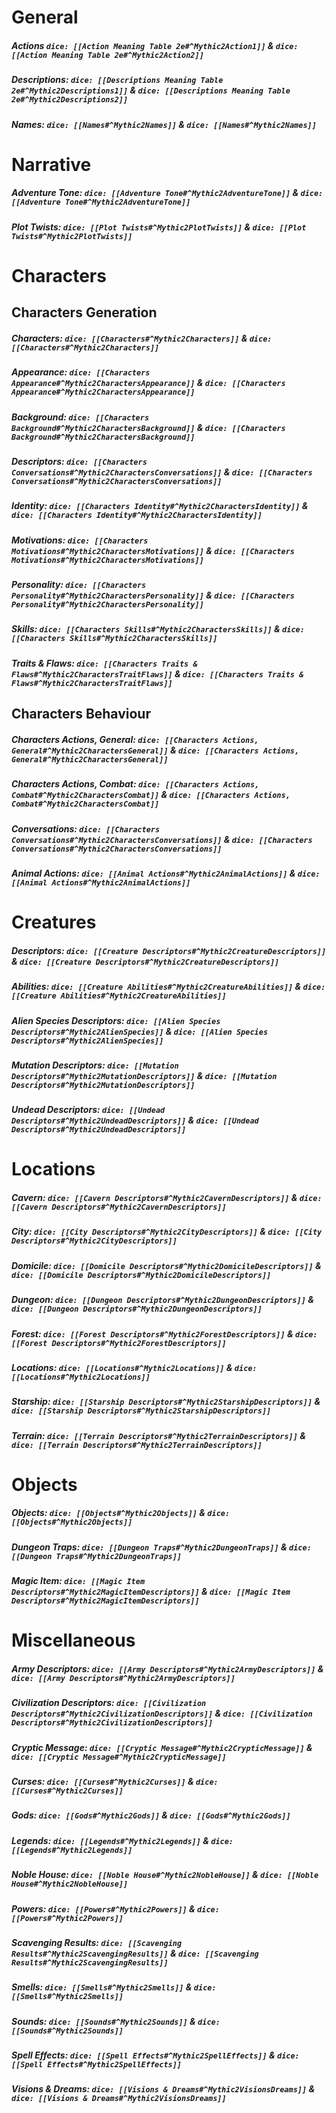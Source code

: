 # General
##### Actions `dice: [[Action Meaning Table 2e#^Mythic2Action1]]` & `dice: [[Action Meaning Table 2e#^Mythic2Action2]]`
##### **Descriptions:** `dice: [[Descriptions Meaning Table 2e#^Mythic2Descriptions1]]` & `dice: [[Descriptions Meaning Table 2e#^Mythic2Descriptions2]]`
##### Names: `dice: [[Names#^Mythic2Names]]` & `dice: [[Names#^Mythic2Names]]`

# Narrative
##### Adventure Tone: `dice: [[Adventure Tone#^Mythic2AdventureTone]]` & `dice: [[Adventure Tone#^Mythic2AdventureTone]]`
##### Plot Twists: `dice: [[Plot Twists#^Mythic2PlotTwists]]` & `dice: [[Plot Twists#^Mythic2PlotTwists]]`

# Characters
## Characters Generation
##### Characters: `dice: [[Characters#^Mythic2Characters]]` & `dice: [[Characters#^Mythic2Characters]]`
##### Appearance: `dice: [[Characters Appearance#^Mythic2CharactersAppearance]]` & `dice: [[Characters Appearance#^Mythic2CharactersAppearance]]`
##### Background: `dice: [[Characters Background#^Mythic2CharactersBackground]]` & `dice: [[Characters Background#^Mythic2CharactersBackground]]`
##### Descriptors: `dice: [[Characters Conversations#^Mythic2CharactersConversations]]` & `dice: [[Characters Conversations#^Mythic2CharactersConversations]]`
##### Identity: `dice: [[Characters Identity#^Mythic2CharactersIdentity]]` & `dice: [[Characters Identity#^Mythic2CharactersIdentity]]`
##### Motivations: `dice: [[Characters Motivations#^Mythic2CharactersMotivations]]` & `dice: [[Characters Motivations#^Mythic2CharactersMotivations]]`
##### Personality: `dice: [[Characters Personality#^Mythic2CharactersPersonality]]` & `dice: [[Characters Personality#^Mythic2CharactersPersonality]]`
##### Skills: `dice: [[Characters Skills#^Mythic2CharactersSkills]]` & `dice: [[Characters Skills#^Mythic2CharactersSkills]]`
##### Traits & Flaws: `dice: [[Characters Traits & Flaws#^Mythic2CharactersTraitFlaws]]` & `dice: [[Characters Traits & Flaws#^Mythic2CharactersTraitFlaws]]`

## Characters Behaviour
##### Characters Actions, General: `dice: [[Characters Actions, General#^Mythic2CharactersGeneral]]` & `dice: [[Characters Actions, General#^Mythic2CharactersGeneral]]`
##### Characters Actions, Combat: `dice: [[Characters Actions, Combat#^Mythic2CharactersCombat]]` & `dice: [[Characters Actions, Combat#^Mythic2CharactersCombat]]`
##### Conversations: `dice: [[Characters Conversations#^Mythic2CharactersConversations]]` & `dice: [[Characters Conversations#^Mythic2CharactersConversations]]`
##### Animal Actions: `dice: [[Animal Actions#^Mythic2AnimalActions]]` & `dice: [[Animal Actions#^Mythic2AnimalActions]]`

# Creatures
##### Descriptors: `dice: [[Creature Descriptors#^Mythic2CreatureDescriptors]]` & `dice: [[Creature Descriptors#^Mythic2CreatureDescriptors]]`
##### Abilities: `dice: [[Creature Abilities#^Mythic2CreatureAbilities]]` & `dice: [[Creature Abilities#^Mythic2CreatureAbilities]]`
##### Alien Species Descriptors: `dice: [[Alien Species Descriptors#^Mythic2AlienSpecies]]` & `dice: [[Alien Species Descriptors#^Mythic2AlienSpecies]]`
##### Mutation Descriptors: `dice: [[Mutation Descriptors#^Mythic2MutationDescriptors]]` & `dice: [[Mutation Descriptors#^Mythic2MutationDescriptors]]`
##### Undead Descriptors: `dice: [[Undead Descriptors#^Mythic2UndeadDescriptors]]` & `dice: [[Undead Descriptors#^Mythic2UndeadDescriptors]]`

# Locations
##### Cavern: `dice: [[Cavern Descriptors#^Mythic2CavernDescriptors]]` & `dice: [[Cavern Descriptors#^Mythic2CavernDescriptors]]`
##### City: `dice: [[City Descriptors#^Mythic2CityDescriptors]]` & `dice: [[City Descriptors#^Mythic2CityDescriptors]]`
##### Domicile: `dice: [[Domicile Descriptors#^Mythic2DomicileDescriptors]]` & `dice: [[Domicile Descriptors#^Mythic2DomicileDescriptors]]`
##### Dungeon: `dice: [[Dungeon Descriptors#^Mythic2DungeonDescriptors]]` & `dice: [[Dungeon Descriptors#^Mythic2DungeonDescriptors]]`
##### Forest: `dice: [[Forest Descriptors#^Mythic2ForestDescriptors]]` & `dice: [[Forest Descriptors#^Mythic2ForestDescriptors]]`
##### Locations: `dice: [[Locations#^Mythic2Locations]]` & `dice: [[Locations#^Mythic2Locations]]`
##### Starship: `dice: [[Starship Descriptors#^Mythic2StarshipDescriptors]]` & `dice: [[Starship Descriptors#^Mythic2StarshipDescriptors]]`
##### Terrain: `dice: [[Terrain Descriptors#^Mythic2TerrainDescriptors]]` & `dice: [[Terrain Descriptors#^Mythic2TerrainDescriptors]]`

# Objects
##### Objects: `dice: [[Objects#^Mythic2Objects]]` & `dice: [[Objects#^Mythic2Objects]]`
##### Dungeon Traps: `dice: [[Dungeon Traps#^Mythic2DungeonTraps]]` & `dice: [[Dungeon Traps#^Mythic2DungeonTraps]]`
##### Magic Item: `dice: [[Magic Item Descriptors#^Mythic2MagicItemDescriptors]]` & `dice: [[Magic Item Descriptors#^Mythic2MagicItemDescriptors]]`

# Miscellaneous
##### Army Descriptors: `dice: [[Army Descriptors#^Mythic2ArmyDescriptors]]` & `dice: [[Army Descriptors#^Mythic2ArmyDescriptors]]`
##### Civilization Descriptors: `dice: [[Civilization Descriptors#^Mythic2CivilizationDescriptors]]` & `dice: [[Civilization Descriptors#^Mythic2CivilizationDescriptors]]`
##### Cryptic Message: `dice: [[Cryptic Message#^Mythic2CrypticMessage]]` & `dice: [[Cryptic Message#^Mythic2CrypticMessage]]`
##### Curses: `dice: [[Curses#^Mythic2Curses]]` & `dice: [[Curses#^Mythic2Curses]]`
##### Gods: `dice: [[Gods#^Mythic2Gods]]` & `dice: [[Gods#^Mythic2Gods]]`
##### Legends: `dice: [[Legends#^Mythic2Legends]]` & `dice: [[Legends#^Mythic2Legends]]`
##### Noble House: `dice: [[Noble House#^Mythic2NobleHouse]]` & `dice: [[Noble House#^Mythic2NobleHouse]]`
##### Powers: `dice: [[Powers#^Mythic2Powers]]` & `dice: [[Powers#^Mythic2Powers]]`
##### Scavenging Results: `dice: [[Scavenging Results#^Mythic2ScavengingResults]]` & `dice: [[Scavenging Results#^Mythic2ScavengingResults]]`
##### Smells: `dice: [[Smells#^Mythic2Smells]]` & `dice: [[Smells#^Mythic2Smells]]`
##### Sounds: `dice: [[Sounds#^Mythic2Sounds]]` & `dice: [[Sounds#^Mythic2Sounds]]`
##### Spell Effects: `dice: [[Spell Effects#^Mythic2SpellEffects]]` & `dice: [[Spell Effects#^Mythic2SpellEffects]]`
##### Visions & Dreams: `dice: [[Visions & Dreams#^Mythic2VisionsDreams]]` & `dice: [[Visions & Dreams#^Mythic2VisionsDreams]]`
